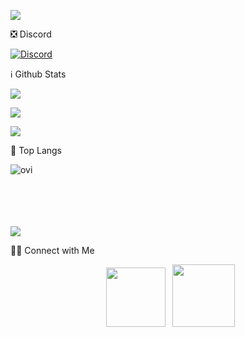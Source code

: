 <a href="https://www.youtube.com/watch?v=dQw4w9WgXcQ"><img src="https://user-images.githubusercontent.com/73097560/115834477-dbab4500-a447-11eb-908a-139a6edaec5c.gif"></a>

❎ Discord

<!-- ![Discord](https://discord.c99.nl/widget/theme-3/725945760629129277.png) -->
<a href="https://discord.com/users/882173065163849739">
<img src="https://discord.c99.nl/widget/theme-3/882173065163849739.png" alt="Discord"/>
</a>

ℹ️ Github Stats

![](http://github-readme-streak-stats.herokuapp.com?user=DiozVN&theme=neon-palenight)

![](https://github-readme-stats.vercel.app/api?username=DiozVN&include_all_commits=true&count_private=true&show_icons=true&line_height=25&title_color=7A7ADB&icon_color=2234AE&text_color=D3D3D3&bg_color=0,000000,130F40)

<a href="https://www.youtube.com/watch?v=dQw4w9WgXcQ"><img src="https://user-images.githubusercontent.com/73097560/115834477-dbab4500-a447-11eb-908a-139a6edaec5c.gif"></a>

📖 Top Langs
<p align="center">
<img align="left" src="https://github-readme-stats.vercel.app/api/top-langs?username=DiozVN&show_icons=true&locale=en&layout=compact&theme=chartreuse-dark" alt="ovi" 
</p> <br><br><br><br><br>

<a href="https://www.youtube.com/watch?v=dQw4w9WgXcQ"><img src="https://user-images.githubusercontent.com/73097560/115834477-dbab4500-a447-11eb-908a-139a6edaec5c.gif"></a>

 
🤝🏻 Connect with Me
<p align="center">
 &nbsp; <a href="https://www.youtube.com/channel/UCYwiSvAyyEDwlWUp_LElydA" target="_blank" rel="noopener noreferrer"><img src="https://img.icons8.com/doodle/48/000000/youtube-play--v2.png" width="95" /></a>
&nbsp; <a href="https://github.com/DiozVN" target="_blank" rel="noopener noreferrer"><img src="https://img.icons8.com/plasticine/100/000000/github.png" width="100" /></a>
